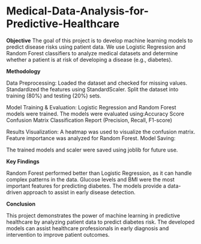 # Medical-Data-Analysis-for-Predictive-Healthcare

**Objective**
The goal of this project is to develop machine learning models to predict disease risks using patient data. We use Logistic Regression and Random Forest classifiers to analyze medical datasets and determine whether a patient is at risk of developing a disease (e.g., diabetes).

**Methodology**

Data Preprocessing:
Loaded the dataset and checked for missing values.
Standardized the features using StandardScaler.
Split the dataset into training (80%) and testing (20%) sets.

Model Training & Evaluation:
Logistic Regression and Random Forest models were trained.
The models were evaluated using:Accuracy Score
Confusion Matrix
Classification Report (Precision, Recall, F1-score)

Results Visualization:
A heatmap was used to visualize the confusion matrix.
Feature importance was analyzed for Random Forest.
Model Saving:

The trained models and scaler were saved using joblib for future use.

**Key Findings**

Random Forest performed better than Logistic Regression, as it can handle complex patterns in the data.
Glucose levels and BMI were the most important features for predicting diabetes.
The models provide a data-driven approach to assist in early disease detection.

**Conclusion**

This project demonstrates the power of machine learning in predictive healthcare by analyzing patient data to predict diabetes risk. The developed models can assist healthcare professionals in early diagnosis and intervention to improve patient outcomes.
